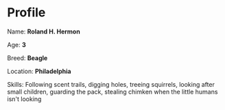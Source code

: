 # Profile

Name: **Roland H. Hermon**

Age: **3**

Breed: **Beagle**

Location: **Philadelphia**

Skills: Following scent trails, digging holes, treeing
squirrels, looking after small children, guarding the pack,
stealing chimken when the little humans isn't looking
